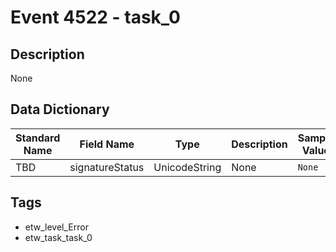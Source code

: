 # Event 4522 - task_0

## Description
None

## Data Dictionary
|Standard Name|Field Name|Type|Description|Sample Value|
|---|---|---|---|---|
|TBD|signatureStatus|UnicodeString|None|`None`|

## Tags
* etw_level_Error
* etw_task_task_0